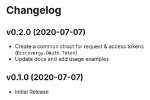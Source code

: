 # Changelog

## v0.2.0 (2020-07-07)

- Create a common struct for request & access tokens (`Discovergy.OAuth.Token`)
- Update docs and add usage examples

## v0.1.0 (2020-07-07)

- Initial Release
